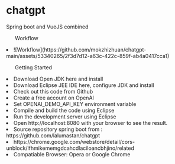 # chatgpt
 Spring boot and VueJS combined
<ul>Workflow</ul>
<li>![Workflow](https://github.com/mokzhizhuan/chatgpt-main/assets/53340265/2f3d7d12-a63c-422c-859f-ab4a0417cca1)</li>

<ul>Getting Started</ul>
<li>Download Open JDK here and install</li>
<li>Download Eclipse JEE IDE here, configure JDK and install</li>
<li>Check out this code from Github</li>
<li>Create a free account on OpenAI</li>
<li>Set OPENAI_DEMO_API_KEY environment variable</li>
<li>Compile and build the code using Eclipse</li>
<li>Run the development server using Eclipse</li>
<li>Open http://localhost:8080 with your browser to see the result.</li>
<li>Source repository spring boot from : https://github.com/lalumastan/chatgpt</li>
<li?Download CORS unblock extension for CORS to remove the  'Access-Control-Allow-Origin: *' header to local and remote web requests. </li>
<li>https://chrome.google.com/webstore/detail/cors-unblock/lfhmikememgdcahcdlaciloancbhjino/related</li>
<li>Compatiable Browser: Opera or Google Chrome</li>
